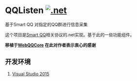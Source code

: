 # QQListen [![.net](https://img.shields.io/badge/color-4.5.1-ff69b4.svg?maxAge=2592000&label=.net%20)](https://www.microsoft.com/net/download)
基于Smart QQ 对指定的QQ群进行信息采集

这个项目是[Smart QQ](http://w.qq.com/)相关协议的.net实现。基于此的一些功能组件。

**移植于[WebQQCore](https://github.com/huoshan12345/WebQQWeChat.git) 在此对作者表示衷心的感谢**  


## 开发环境
1. [Visual Studio 2015](https://www.visualstudio.com/zh-hans/downloads/)  

